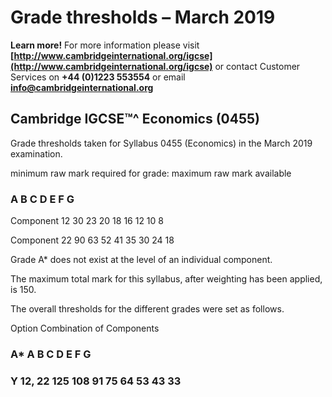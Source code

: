 # Grade thresholds – March 2019 

**Learn more!** For more information please visit **[http://www.cambridgeinternational.org/igcse](http://www.cambridgeinternational.org/igcse)** or contact Customer Services on **+44 (0)1223 553554** or email **info@cambridgeinternational.org** 

## Cambridge IGCSE™^ Economics (0455) 

 Grade thresholds taken for Syllabus 0455 (Economics) in the March 2019 examination. 

 minimum raw mark required for grade: maximum raw mark available 

### A B C D E F G 

 Component 12 30 23 20 18 16 12 10 8 

 Component 22 90 63 52 41 35 30 24 18 

 Grade A* does not exist at the level of an individual component. 

 The maximum total mark for this syllabus, after weighting has been applied, is 150. 

 The overall thresholds for the different grades were set as follows. 

 Option Combination of Components 

### A* A B C D E F G 

### Y 12, 22 125 108 91 75 64 53 43 33 


